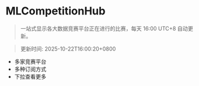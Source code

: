 # MLCompetitionHub

> 一站式显示各大数据竞赛平台正在进行的比赛，每天 16:00 UTC+8 自动更新。
  
> 更新时间: 2025-10-22T16:00:20+0800 

* 多家竞赛平台
* 多种订阅方式
* 下拉查看更多